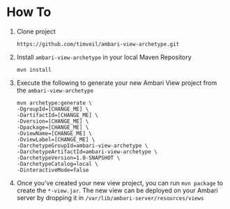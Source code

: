 How To
=====================

1. Clone project
    ```
    https://github.com/timveil/ambari-view-archetype.git

    ```
2. Install `ambari-view-archetype` in your local Maven Repository
    ```
    mvn install

    ```
3. Execute the following to generate your new Ambari View project from the `ambari-view-archetype`
    ```
    mvn archetype:generate \
    -DgroupId=[CHANGE_ME] \
    -DartifactId=[CHANGE_ME] \
    -Dversion=[CHANGE_ME] \
    -Dpackage=[CHANGE_ME] \
    -DviewName=[CHANGE_ME] \
    -DviewLabel=[CHANGE_ME] \
    -DarchetypeGroupId=ambari-view-archetype \
    -DarchetypeArtifactId=ambari-view-archetype \
    -DarchetypeVersion=1.0-SNAPSHOT \
    -DarchetypeCatalog=local \
    -DinteractiveMode=false
    
    ```
4.  Once you've created your new view project, you can run `mvn package` to create the `*-view.jar`.  The new view can be deployed on your Ambari server by dropping it in `/var/lib/ambari-server/resources/views`
